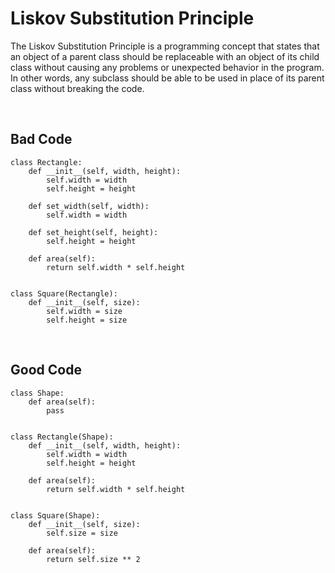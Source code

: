 # Liskov Substitution Principle

The Liskov Substitution Principle is a programming concept that states that an object of a parent class should be replaceable with an object of its child class without causing any problems or unexpected behavior in the program. In other words, any subclass should be able to be used in place of its parent class without breaking the code.

<br>

## Bad Code
    class Rectangle:
        def __init__(self, width, height):
            self.width = width
            self.height = height

        def set_width(self, width):
            self.width = width

        def set_height(self, height):
            self.height = height

        def area(self):
            return self.width * self.height


    class Square(Rectangle):
        def __init__(self, size):
            self.width = size
            self.height = size
            
<br>

## Good Code
    class Shape:
        def area(self):
            pass


    class Rectangle(Shape):
        def __init__(self, width, height):
            self.width = width
            self.height = height

        def area(self):
            return self.width * self.height


    class Square(Shape):
        def __init__(self, size):
            self.size = size

        def area(self):
            return self.size ** 2

